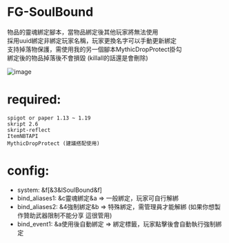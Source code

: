 # FG-SoulBound
物品的靈魂綁定腳本，當物品綁定後其他玩家將無法使用  
採用uuid綁定非綁定玩家名稱，玩家更換名字可以手動更新綁定  
支持掉落物保護，需使用我的另一個腳本MythicDropProtect掛勾  
綁定後的物品掉落後不會損毀 (killall的話還是會刪除)

![image](https://user-images.githubusercontent.com/54828956/226693463-08518507-1676-4319-82c9-bfef0c7b6b4e.png)

# required:
    spigot or paper 1.13 ~ 1.19
    skript 2.6
    skript-reflect
    ItemNBTAPI
    MythicDropProtect (建議搭配使用)


# config:
  * system: &f[&3&lSoulBound&f]  
  * bind_aliases1: &c靈魂綁定&a   =>  一般綁定，玩家可自行解綁
  * bind_aliases2: &4強制綁定&b   =>  特殊綁定，需管理員才能解綁 (如果你想製作贊助武器限制不能分享 這很管用)  
  * bind_event1: &a使用後自動綁定  =>  綁定標籤，玩家點擊後會自動執行強制綁定
